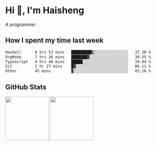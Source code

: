 
# Hi 👋, I'm Haisheng

*A programmer*

<!---
## What I'm reading

[Reading list](https://freizl.github.io/info/books.html)
-->

## How I spent my time last week

<!--START_SECTION:waka-->

```txt
Haskell      8 hrs 53 mins   █████████▒░░░░░░░░░░░░░░░   37.30 %
OrgMode      7 hrs 16 mins   ███████▓░░░░░░░░░░░░░░░░░   30.55 %
TypeScript   4 hrs 46 mins   █████░░░░░░░░░░░░░░░░░░░░   20.04 %
Git          1 hr 27 mins    █▓░░░░░░░░░░░░░░░░░░░░░░░   06.11 %
Other        45 mins         ▓░░░░░░░░░░░░░░░░░░░░░░░░   03.16 %
```

<!--END_SECTION:waka-->

## GitHub Stats

<a href="https://github.com/hw202207">
  <img height="137px" src="https://github-readme-stats.vercel.app/api?username=freizl&hide_title=false&hide_border=true&show_icons=true&include_all_commits=true&count_private=true&line_height=21&theme=" />
  <img height="137px" src="https://github-readme-stats.vercel.app/api/top-langs/?username=freizl&hide_title=true&hide_border=true&layout=compact&langs_count=6&theme=" />
</a>
